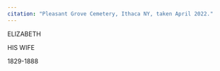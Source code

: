 ```yaml
---
citation: "Pleasant Grove Cemetery, Ithaca NY, taken April 2022."
---
```

ELIZABETH

HIS WIFE

1829-1888

